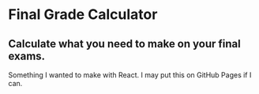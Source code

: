 # Final Grade Calculator
## Calculate what you need to make on your final exams.
Something I wanted to make with React. I may put this on GitHub Pages if I can.

